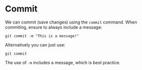 # Commit

We can commit (save changes) using the `commit` command. When commiting, ensure to always include a message:

`git commit -m "This is a message!"`

Alternatively you can just use:

`git commit`

The use of `-m` includes a message, which is best practice.
